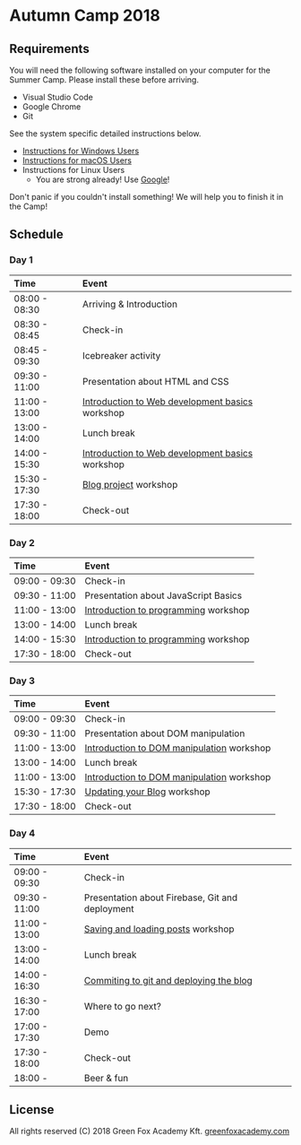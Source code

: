 # Autumn Camp 2018

## Requirements

You will need the following software installed on your computer for the Summer
Camp. Please install these before arriving.

- Visual Studio Code
- Google Chrome
- Git

See the system specific detailed instructions below.

- [Instructions for Windows Users](prerequirements-windows.md)
- [Instructions for macOS Users](prerequirements-macos.md)
- Instructions for Linux Users
  - You are strong already! Use [Google](https://www.google.com/)!

Don't panic if you couldn't install something! We will help you to finish it in
the Camp!

## Schedule

### Day 1
| Time          | Event                                                                        |
| :------------ | :--------------------------------------------------------------------------- |
| 08:00 - 08:30 | Arriving & Introduction                                                      |
| 08:30 - 08:45 | Check-in                                                                     |
| 08:45 - 09:30 | Icebreaker activity                                                          |
| 09:30 - 11:00 | Presentation about HTML and CSS                                              |
| 11:00 - 13:00 | [Introduction to Web development basics](web-development-basics.md) workshop |
| 13:00 - 14:00 | Lunch break                                                                  |
| 14:00 - 15:30 | [Introduction to Web development basics](web-development-basics.md) workshop |
| 15:30 - 17:30 | [Blog project](blog-project.md) workshop                                     |
| 17:30 - 18:00 | Check-out                                                                    |

### Day 2
| Time          | Event                                                                     |
| :------------ | :------------------------------------------------------------------------ |
| 09:00 - 09:30 | Check-in                                                                  |
| 09:30 - 11:00 | Presentation about JavaScript Basics                                      |
| 11:00 - 13:00 | [Introduction to programming](introduction-to-programming.md) workshop    |
| 13:00 - 14:00 | Lunch break                                                               |
| 14:00 - 15:30 | [Introduction to programming](introduction-to-programming.md) workshop    |
| 17:30 - 18:00 | Check-out                                                                 |

### Day 3
| Time          | Event                                                                            |
| :------------ | :------------------------------------------------------------------------------- |
| 09:00 - 09:30 | Check-in                                                                         |
| 09:30 - 11:00 | Presentation about DOM manipulation                                              |
| 11:00 - 13:00 | [Introduction to DOM manipulation](introduction-to-dom-manipulation.md) workshop |
| 13:00 - 14:00 | Lunch break                                                                      |
| 11:00 - 13:00 | [Introduction to DOM manipulation](introduction-to-dom-manipulation.md) workshop |
| 15:30 - 17:30 | [Updating your Blog](update-blog-project.md) workshop                            |
| 17:30 - 18:00 | Check-out                                                                        |

### Day 4
| Time          | Event                                                                       |
| :------------ | :-------------------------------------------------------------------------- |
| 09:00 - 09:30 | Check-in                                                                    |
| 09:30 - 11:00 | Presentation about Firebase, Git and deployment                             |
| 11:00 - 13:00 | [Saving and loading posts](saving-and-loading-data.md) workshop             |
| 13:00 - 14:00 | Lunch break                                                                 |
| 14:00 - 16:30 | [Commiting to git and deploying the blog](deployment.md)                    |
| 16:30 - 17:00 | Where to go next?                                                           |
| 17:00 - 17:30 | Demo                                                                        |
| 17:30 - 18:00 | Check-out                                                                   |
| 18:00 -       | Beer & fun                                                                  |

## License

All rights reserved (C) 2018 Green Fox Academy Kft. [greenfoxacademy.com](http://greenfoxacademy.com)